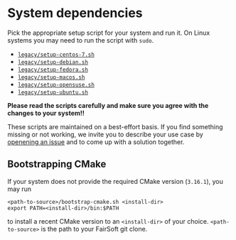 # System dependencies

Pick the appropriate setup script for your system and run it. On Linux systems
you may need to run the script with `sudo`.

* [`legacy/setup-centos-7.sh`](setup-centos-7.sh)
* [`legacy/setup-debian.sh`](setup-debian.sh)
* [`legacy/setup-fedora.sh`](setup-fedora.sh)
* [`legacy/setup-macos.sh`](setup-macos.sh)
* [`legacy/setup-opensuse.sh`](setup-opensuse.sh)
* [`legacy/setup-ubuntu.sh`](setup-ubuntu.sh)

**Please read the scripts carefully and make sure you agree with the changes to your system!!**

These scripts are maintained on a best-effort basis. If you find something missing or not working,
we invite you to describe your use case by [openening an issue](https://github.com/FairRootGroup/FairSoft/issues/new)
and to come up with a solution together.

## Bootstrapping CMake

If your system does not provide the required CMake version (`3.16.1`), you may
run

```
<path-to-source>/bootstrap-cmake.sh <install-dir>
export PATH=<install-dir>/bin:$PATH
```

to install a recent CMake version to an `<install-dir>` of your choice.
`<path-to-source>` is the path to your FairSoft git clone.
